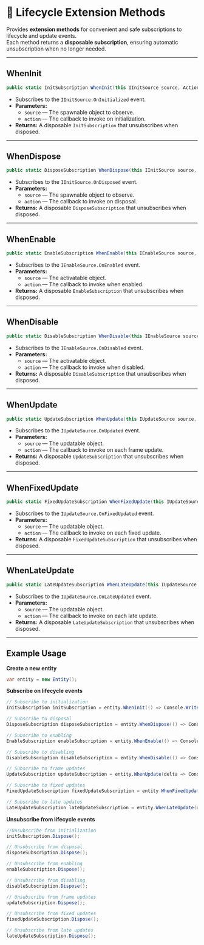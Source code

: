 # 🧩 Lifecycle Extension Methods

Provides **extension methods** for convenient and safe subscriptions to lifecycle and update events.  
Each method returns a **disposable subscription**, ensuring automatic unsubscription when no longer needed.

---

## WhenInit
```csharp
public static InitSubscription WhenInit(this IInitSource source, Action action)
```
- Subscribes to the `IInitSource.OnInitialized` event.
- **Parameters:**
    - `source` — The spawnable object to observe.
    - `action` — The callback to invoke on initialization.
- **Returns:** A disposable `InitSubscription` that unsubscribes when disposed.

---

## WhenDispose
```csharp
public static DisposeSubscription WhenDispose(this IInitSource source, Action action)
```
- Subscribes to the `IInitSource.OnDisposed` event.
- **Parameters:**
    - `source` — The spawnable object to observe.
    - `action` — The callback to invoke on disposal.
- **Returns:** A disposable `DisposeSubscription` that unsubscribes when disposed.

---

## WhenEnable
```csharp
public static EnableSubscription WhenEnable(this IEnableSource source, Action action)
```
- Subscribes to the `IEnableSource.OnEnabled` event.
- **Parameters:**
    - `source` — The activatable object.
    - `action` — The callback to invoke when enabled.
- **Returns:** A disposable `EnableSubscription` that unsubscribes when disposed.

---

## WhenDisable
```csharp
public static DisableSubscription WhenDisable(this IEnableSource source, Action action)
```
- Subscribes to the `IEnableSource.OnDisabled` event.
- **Parameters:**
    - `source` — The activatable object.
    - `action` — The callback to invoke when disabled.
- **Returns:** A disposable `DisableSubscription` that unsubscribes when disposed.

---

## WhenUpdate
```csharp
public static UpdateSubscription WhenUpdate(this IUpdateSource source, Action<float> action)
```
- Subscribes to the `IUpdateSource.OnUpdated` event.
- **Parameters:**
    - `source` — The updatable object.
    - `action` — The callback to invoke on each frame update.
- **Returns:** A disposable `UpdateSubscription` that unsubscribes when disposed.

---

## WhenFixedUpdate
```csharp
public static FixedUpdateSubscription WhenFixedUpdate(this IUpdateSource source, Action<float> action)
```
- Subscribes to the `IUpdateSource.OnFixedUpdated` event.
- **Parameters:**
    - `source` — The updatable object.
    - `action` — The callback to invoke on each fixed update.
- **Returns:** A disposable `FixedUpdateSubscription` that unsubscribes when disposed.

---

## WhenLateUpdate
```csharp
public static LateUpdateSubscription WhenLateUpdate(this IUpdateSource source, Action<float> action)
```
- Subscribes to the `IUpdateSource.OnLateUpdated` event.
- **Parameters:**
    - `source` — The updatable object.
    - `action` — The callback to invoke on each late update.
- **Returns:** A disposable `LateUpdateSubscription` that unsubscribes when disposed.

---

## Example Usage

**Create a new entity**
```csharp
var entity = new Entity();
```

**Subscribe on lifecycle events**
```csharp
// Subscribe to initialization
InitSubscription initSubscription = entity.WhenInit(() => Console.WriteLine("Initialized!"));

// Subscribe to disposal
DisposeSubscription disposeSubscription = entity.WhenDispose(() => Console.WriteLine("Disposed!"));

// Subscribe to enabling
EnableSubscription enableSubscription = entity.WhenEnable(() => Console.WriteLine("Enabled!"));

// Subscribe to disabling
DisableSubscription disableSubscription = entity.WhenDisable(() => Console.WriteLine("Disabled!"));

// Subscribe to frame updates
UpdateSubscription updateSubscription = entity.WhenUpdate(delta => Console.WriteLine($"Update: {delta}"));

// Subscribe to fixed updates
FixedUpdateSubscription fixedUpdateSubscription = entity.WhenFixedUpdate(delta => Console.WriteLine($"FixedUpdate: {delta}"));

// Subscribe to late updates
LateUpdateSubscription lateUpdateSubscription = entity.WhenLateUpdate(delta => Console.WriteLine($"LateUpdate: {delta}"));
```

**Unsubscribe from lifecycle events**
```csharp
//Unsubscribe from initialization
initSubscription.Dispose(); 

// Unsubscribe from disposal
disposeSubscription.Dispose(); 

// Unsubscribe from enabling
enableSubscription.Dispose();

// Unsubscribe from disabling 
disableSubscription.Dispose();

// Unsubscribe from frame updates
updateSubscription.Dispose();

// Unsubscribe from fixed updates 
fixedUpdateSubscription.Dispose();

// Unsubscribe from late updates 
lateUpdateSubscription.Dispose();
```